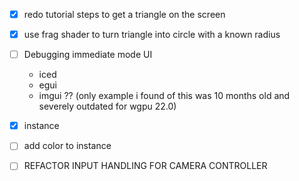 - [x] redo tutorial steps to get a triangle on the screen
- [x] use frag shader to turn triangle into circle with a known radius
- [ ] Debugging immediate mode UI
    - iced
    - egui
    - imgui ?? (only example i found of this was 10 months old and severely outdated for wgpu 22.0)
- [x] instance
- [ ] add color to instance
- [ ] REFACTOR INPUT HANDLING FOR CAMERA CONTROLLER


